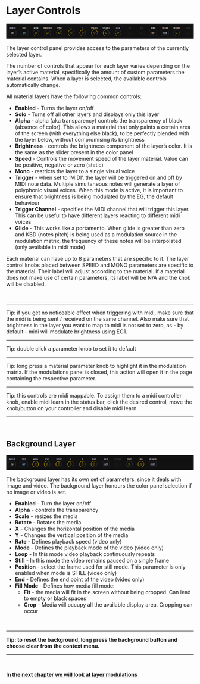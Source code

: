 # Layer Controls

<img alt="VS Layer Controls" src="/vs/images/layer-controls@2x.png" />

The layer control panel provides access to the parameters of the currently selected layer.

The number of controls that appear for each layer varies depending on the layer’s active material, specifically the amount of custom parameters the material contains. When a layer is selected, the available controls automatically change.

All material layers have the following common controls:

- **Enabled** - Turns the layer on/off
- **Solo** - Turns off all other layers and displays only this layer
- **Alpha** - alpha (aka transparency) controls the transparency of black (absence of color). This allows a material that only paints a certain area of the screen (with everything else black), to be perfectly blended with the layer below, without compromising its brightness
- **Brightness** - controls the brightness component of the layer’s color. It is the same as the slider present in the color panel
- **Speed** - Controls the movement speed of the layer material. Value can be positive, negative or zero (static)
- **Mono** - restricts the layer to a single visual voice
- **Trigger** - when set to ‘MIDI’, the layer will be triggered on and off by MIDI note data. Multiple simultaneous notes will generate a layer of polyphonic visual voices. When this mode is active, it is important to ensure that brightness is being modulated by the EG, the default behaviour
- **Trigger Channel** - specifies the MIDI channel that will trigger this layer. This can be useful to have different layers reacting to different midi voices
- **Glide** - This works like a portamento. When glide is greater than zero and KBD (notes pitch) is being used as a modulation source in the modulation matrix, the frequency of these notes will be interpolated (only available in midi mode)

Each material can have up to 8 parameters that are specific to it. The layer control knobs placed between SPEED and MONO parameters are specific to the material. Their label will adjust according to the material. If a material does not make use of certain parameters, its label will be N/A and the knob will be disabled.

<br/>

***
Tip: if you get no noticeable effect when triggering with midi, make sure that the midi is being sent / received on the same channel. Also make sure that brightness in the layer you want to map to midi is not set to zero, as - by default - midi will modulate brightness using EG1.
***
Tip: double click a parameter knob to set it to default
***
Tip: long press a material parameter knob to highlight it in the modulation matrix. If the modulations panel is closed, this action will open it in the page containing the respective parameter.
***
Tip: this controls are midi mappable. To assign them to a midi controller knob, enable midi learn in the status bar, click the desired control, move the knob/button on your controller and disable midi learn
***

<br/>

## Background Layer

<img alt="VS Layer Controls" src="/vs/images/background-layer-controls@2x.png" />

The background layer has its own set of parameters, since it deals with image and video. The background layer honours the color panel selection if no image or video is set.

- **Enabled** - Turn the layer on/off
- **Alpha** - controls the transparency
- **Scale** - resizes the media
- **Rotate** - Rotates the media
- **X** - Changes the horizontal position of the media
- **Y** - Changes the vertical position of the media
- **Rate** - Defines playback speed (video only)
- **Mode** - Defines the playback mode of the video (video only)
- **Loop** - In this mode video playback continuously repeats
- **Still** - In this mode the video remains paused on a single frame
- **Position** - select the frame used for still mode. This parameter is only enabled when mode is STILL (video only)
- **End** - Defines the end point of the video (video only)
- **Fill Mode** - Defines how media fill mode:
    - **Fit** - the media will fit in the screen without being cropped. Can lead to empty or black spaces
    - **Crop** - Media will occupy all the available display area. Cropping can occur

<br/>

***
**Tip: to reset the background, long press the background button and choose clear from the context menu.**
***

<br/>

[**In the next chapter we will look at layer modulations**](layer-modulations)
